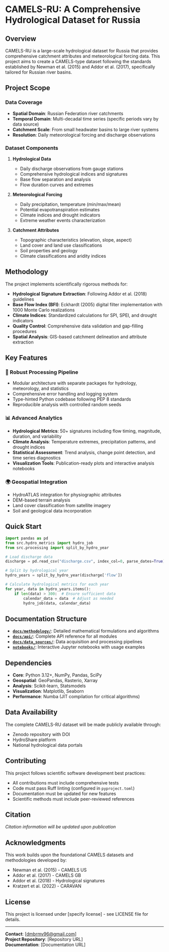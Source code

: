 # CAMELS-RU: A Comprehensive Hydrological Dataset for Russia

## Overview

CAMELS-RU is a large-scale hydrological dataset for Russia that provides comprehensive catchment attributes and meteorological forcing data. This project aims to create a CAMELS-type dataset following the standards established by Newman et al. (2015) and Addor et al. (2017), specifically tailored for Russian river basins.

## Project Scope

### Data Coverage

- **Spatial Domain**: Russian Federation river catchments
- **Temporal Domain**: Multi-decadal time series (specific periods vary by data source)
- **Catchment Scale**: From small headwater basins to large river systems
- **Resolution**: Daily meteorological forcing and discharge observations

### Dataset Components

1. **Hydrological Data**
   - Daily discharge observations from gauge stations
   - Comprehensive hydrological indices and signatures
   - Base flow separation and analysis
   - Flow duration curves and extremes

2. **Meteorological Forcing**
   - Daily precipitation, temperature (min/max/mean)
   - Potential evapotranspiration estimates
   - Climate indices and drought indicators
   - Extreme weather events characterization

3. **Catchment Attributes**
   - Topographic characteristics (elevation, slope, aspect)
   - Land cover and land use classifications
   - Soil properties and geology
   - Climate classifications and aridity indices

## Methodology

The project implements scientifically rigorous methods for:

- **Hydrological Signature Extraction**: Following Addor et al. (2018) guidelines
- **Base Flow Index (BFI)**: Eckhardt (2005) digital filter implementation with 1000 Monte Carlo realizations
- **Climate Indices**: Standardized calculations for SPI, SPEI, and drought indicators
- **Quality Control**: Comprehensive data validation and gap-filling procedures
- **Spatial Analysis**: GIS-based catchment delineation and attribute extraction

## Key Features

### 🔧 Robust Processing Pipeline

- Modular architecture with separate packages for hydrology, meteorology, and statistics
- Comprehensive error handling and logging system
- Type-hinted Python codebase following PEP 8 standards
- Reproducible analysis with controlled random seeds

### 📊 Advanced Analytics

- **Hydrological Metrics**: 50+ signatures including flow timing, magnitude, duration, and variability
- **Climate Analysis**: Temperature extremes, precipitation patterns, and drought indices
- **Statistical Assessment**: Trend analysis, change point detection, and time series diagnostics
- **Visualization Tools**: Publication-ready plots and interactive analysis notebooks

### 🌍 Geospatial Integration

- HydroATLAS integration for physiographic attributes
- DEM-based terrain analysis
- Land cover classification from satellite imagery
- Soil and geological data incorporation

## Quick Start

```python
import pandas as pd
from src.hydro_metrics import hydro_job
from src.processing import split_by_hydro_year

# Load discharge data
discharge = pd.read_csv("discharge.csv", index_col=0, parse_dates=True)

# Split by hydrological year
hydro_years = split_by_hydro_year(discharge['flow'])

# Calculate hydrological metrics for each year
for year, data in hydro_years.items():
    if len(data) > 300:  # Ensure sufficient data
        calendar_data = data  # Adjust as needed
        hydro_job(data, calendar_data)
```

## Documentation Structure

- **[`docs/methodology/`](docs/methodology/)**: Detailed mathematical formulations and algorithms
- **[`docs/api/`](docs/api/)**: Complete API reference for all modules
- **[`docs/data_sources/`](docs/data_sources/)**: Data acquisition and processing pipelines
- **[`notebooks/`](notebooks/)**: Interactive Jupyter notebooks with usage examples

## Dependencies

- **Core**: Python 3.12+, NumPy, Pandas, SciPy
- **Geospatial**: GeoPandas, Rasterio, Xarray
- **Analysis**: Scikit-learn, Statsmodels
- **Visualization**: Matplotlib, Seaborn
- **Performance**: Numba (JIT compilation for critical algorithms)

## Data Availability

The complete CAMELS-RU dataset will be made publicly available through:

- Zenodo repository with DOI
- HydroShare platform
- National hydrological data portals

## Contributing

This project follows scientific software development best practices:

- All contributions must include comprehensive tests
- Code must pass Ruff linting (configured in `pyproject.toml`)
- Documentation must be updated for new features
- Scientific methods must include peer-reviewed references

## Citation

*Citation information will be updated upon publication*

## Acknowledgments

This work builds upon the foundational CAMELS datasets and methodologies developed by:

- Newman et al. (2015) - CAMELS US
- Addor et al. (2017) - CAMELS GB  
- Addor et al. (2018) - Hydrological signatures
- Kratzert et al. (2022) - CARAVAN

## License

This project is licensed under [specify license] - see LICENSE file for details.

---

**Contact**: [dmbrmv96@gmail.com]  
**Project Repository**: [Repository URL]  
**Documentation**: [Documentation URL]
